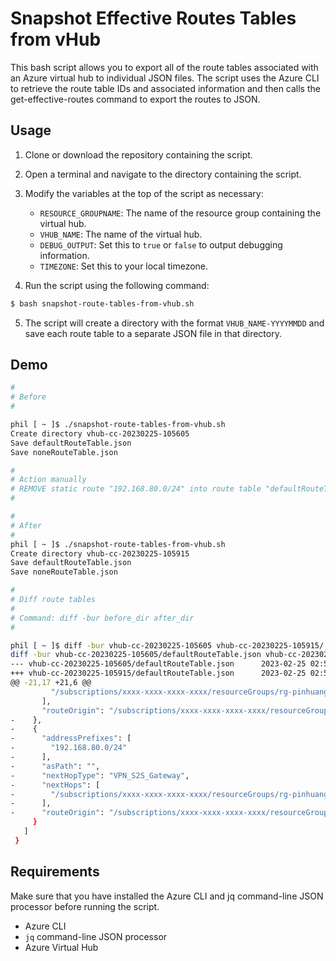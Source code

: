 # Snapshot Effective Routes Tables from vHub

This bash script allows you to export all of the route tables associated with an Azure virtual hub to individual JSON files. The script uses the Azure CLI to retrieve the route table IDs and associated information and then calls the get-effective-routes command to export the routes to JSON.

## Usage

1. Clone or download the repository containing the script.
2. Open a terminal and navigate to the directory containing the script.
3. Modify the variables at the top of the script as necessary:

   - `RESOURCE_GROUPNAME`: The name of the resource group containing the virtual hub.
   - `VHUB_NAME`: The name of the virtual hub.
   - `DEBUG_OUTPUT`: Set this to `true` or `false` to output debugging information.
   - `TIMEZONE`: Set this to your local timezone.

4. Run the script using the following command:

``` bash
$ bash snapshot-route-tables-from-vhub.sh
```

5. The script will create a directory with the format `VHUB_NAME-YYYYMMDD` and save each route table to a separate JSON file in that directory.

## Demo

``` bash
#
# Before
#

phil [ ~ ]$ ./snapshot-route-tables-from-vhub.sh
Create directory vhub-cc-20230225-105605
Save defaultRouteTable.json
Save noneRouteTable.json

#
# Action manually
# REMOVE static route "192.168.80.0/24" into route table "defaultRouteTable"
#

#
# After
#
phil [ ~ ]$ ./snapshot-route-tables-from-vhub.sh
Create directory vhub-cc-20230225-105915
Save defaultRouteTable.json
Save noneRouteTable.json

#
# Diff route tables
#
# Command: diff -bur before_dir after_dir
#

phil [ ~ ]$ diff -bur vhub-cc-20230225-105605 vhub-cc-20230225-105915/
diff -bur vhub-cc-20230225-105605/defaultRouteTable.json vhub-cc-20230225-105915/defaultRouteTable.json
--- vhub-cc-20230225-105605/defaultRouteTable.json      2023-02-25 02:56:21.512825866 +0000
+++ vhub-cc-20230225-105915/defaultRouteTable.json      2023-02-25 02:59:31.551231895 +0000
@@ -21,17 +21,6 @@
         "/subscriptions/xxxx-xxxx-xxxx-xxxx/resourceGroups/rg-pinhuang/providers/Microsoft.Network/vpnGateways/yyyy-yyyy-yyyy-yyyy-canadacentral-gw"
       ],
       "routeOrigin": "/subscriptions/xxxx-xxxx-xxxx-xxxx/resourceGroups/rg-pinhuang/providers/Microsoft.Network/vpnGateways/yyyy-yyyy-yyyy-yyyy-canadacentral-gw"
-    },
-    {
-      "addressPrefixes": [
-        "192.168.80.0/24"
-      ],
-      "asPath": "",
-      "nextHopType": "VPN_S2S_Gateway",
-      "nextHops": [
-        "/subscriptions/xxxx-xxxx-xxxx-xxxx/resourceGroups/rg-pinhuang/providers/Microsoft.Network/vpnGateways/yyyy-yyyy-yyyy-yyyy-canadacentral-gw"
-      ],
-      "routeOrigin": "/subscriptions/xxxx-xxxx-xxxx-xxxx/resourceGroups/rg-pinhuang/providers/Microsoft.Network/vpnGateways/yyyy-yyyy-yyyy-yyyy-canadacentral-gw"
     }
   ]
 }
```

## Requirements

Make sure that you have installed the Azure CLI and jq command-line JSON processor before running the script.

- Azure CLI
- `jq` command-line JSON processor
- Azure Virtual Hub
